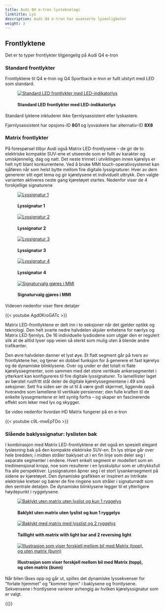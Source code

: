 ```yaml
---
title: Audi Q4 e-tron lysteknologi
linktitle: Lys
description: Audi Q4 e-tron har avanserte lysmuligheter
weight: 3
---
```

<!-- markdownlint-disable MD033 -->
## Frontlyktene

Det er to typer frontlykter tilgjengelig på Audi Q4 e-tron

### Standard frontlykter

Frontlyktene til Q4 e-tron og Q4 Sportback e-tron er fullt utstyrt med LED som standard.

<figure>
    <a href="https://media.electrichasgoneaudi.net/multimedia/models/q4-e-tron/technology/lights/headlightstandard.jpg">
        <img src="https://media.electrichasgoneaudi.net/multimedia/models/q4-e-tron/technology/lights/headlightstandards.jpg" 
        alt="Standard LED frontlykter med LED-indikatorlys" title="Standard LED frontlykter med LED-indikatorlys">
    </a>
    <figcaption><h4>Standard LED frontlykter med LED-indikatorlys</h4></figcaption>
</figure>

Standard lyktene inkluderer ikke fjernlysassistent eller lyskastere.

Fjernlysassistent har opsjons-ID **8G1** og lysvaskere har alternativ-ID **8X8**

### Matrix frontlykter

På forespørsel tilbyr Audi også Matrix LED-frontlysene – de gir de to elektriske kompakte SUV-ene et utseende som er fullt av karakter og umiskjennelig, dag og natt. Det neste trinnet i utviklingen innen kjørelys er helt nytt blant konkurrentene. Ved å bruke MMI touch-operativsystemet kan sjåføren når som helst bytte mellom fire digitale lyssignaturer. Hver av dem genererer sitt eget tema og gir kjørelysene et individuelt uttrykk. Den valgte varianten aktiveres neste gang kjøretøyet startes. Nedenfor viser de 4 forskjellige signaturene

<figure>
    <a href="https://media.electrichasgoneaudi.net/multimedia/models/q4-e-tron/technology/lights/signature1.jpg">
        <img src="https://media.electrichasgoneaudi.net/multimedia/models/q4-e-tron/technology/lights/signature1s.jpg"
        alt="Lyssignatur 1" title="Lyssignatur 1">
    </a>
    <figcaption><h4>Lyssignatur 1</h4></figcaption>
</figure>

<figure>
    <a href="https://media.electrichasgoneaudi.net/multimedia/models/q4-e-tron/technology/lights/signature2.jpg">
        <img src="https://media.electrichasgoneaudi.net/multimedia/models/q4-e-tron/technology/lights/signature2s.jpg"
        alt="Lyssignatur 2" title="Lyssignatur 2">
    </a>
    <figcaption><h4>Lyssignatur 2</h4></figcaption>
</figure>

<figure>
    <a href="https://media.electrichasgoneaudi.net/multimedia/models/q4-e-tron/technology/lights/signature3.jpg">
        <img src="https://media.electrichasgoneaudi.net/multimedia/models/q4-e-tron/technology/lights/signature3s.jpg"
        alt="Lyssignatur 3" title="Lyssignatur 3">
    </a>
    <figcaption><h4>Lyssignatur 3</h4></figcaption>
</figure>

<figure>
    <a href="https://media.electrichasgoneaudi.net/multimedia/models/q4-e-tron/technology/lights/signature4.jpg">
        <img src="https://media.electrichasgoneaudi.net/multimedia/models/q4-e-tron/technology/lights/signature4s.jpg"
        alt="Lyssignatur 4" title="Lyssignatur 4">
    </a>
    <figcaption><h4>Lyssignatur 4</h4></figcaption>
</figure>

<figure>
    <a href="https://media.electrichasgoneaudi.net/multimedia/models/q4-e-tron/technology/lights/signaturemenu.jpg">
        <img src="https://media.electrichasgoneaudi.net/multimedia/models/q4-e-tron/technology/lights/signaturemenus.jpg"
        alt="Signaturvalg gjøres i MMI" title="Signaturvalg gjøres i MMI">
    </a>
    <figcaption><h4>Signaturvalg gjøres i MMI</h4></figcaption>
</figure>

Videoen nedenfor viser flere detaljer

{{< youtube Agd0KroGATc >}}

Matrix LED-frontlyktene er delt inn i to seksjoner når det gjelder optikk og teknologi. Den helt svarte nedre halvdelen skjuler enhetene for nærlys og Matrix LED fjernlys. De 16 individuelle lysdiodene som utgjør den er regulert slik at de alltid lyser opp veien så sterkt som mulig uten å blende andre trafikanter.

Den øvre halvdelen danner et lyst øye. Et flatt segment går på tvers av frontlyktene her, og tjener en dobbel funksjon for å generere et fast kjørelys og de dynamiske blinklysene. Over og under er det totalt ni flate kjørelyssegmenter, som sammen med det store vertikale ankersegmentet i ytterkant kan konfigureres til fire digitale lyssignaturer. To lamelllister laget av børstet rustfritt stål deler de digitale kjørelyssegmentene i 49 små seksjoner. Sett fra siden ser de ut til å være godt skjermet, liggende oppå hverandre som lamellene til vertikale persienner; den fulle kraften til de enkelte lyssegmentene er lett synlig forfra – og skaper en fascinerende effekt som leker med lys og skygger.

Se video nedenfor hvordan HD Matrix fungerer på en e-tron

{{< youtube c9L-mwEpTDo >}}

### Slående baklyssignatur: lyslisten bak

I kombinasjon med Matrix LED-frontlyktene er det også en spesielt elegant lysløsning bak på den kompakte elektriske SUV-en. En lys stripe går over hele bredden; i midten stråler baklyset ut i en fin linje som deler seg i separate segmenter i endene. Hvert enkelt segment er modellert som en tredimensjonal kropp, noe som resulterer i en lysskulptur som er uttrykksfull fra alle perspektiver. Lyssignaturen åpner seg i et stort lysankersegment på sidene av kjøretøyet. Den dynamiske grafikken er inspirert av intrikate elektriske kretser og bærer de fire ringene som stråler i signaturrødt som den sentrale detaljen. De dynamiske blinklysene legger til et ytterligere høydepunkt i ryggelysene.

<figure>
    <a href="https://media.electrichasgoneaudi.net/multimedia/models/q4-e-tron/technology/lights/rearwithoutmatrix.jpg">
        <img src="https://media.electrichasgoneaudi.net/multimedia/models/q4-e-tron/technology/lights/rearwithoutmatrixs.jpg"
        alt="Baklykt uten matrix uten lyslist og kun 1 ryggelys" title="Baklykt uten matrix uten lyslist og kun 1 ryggelys">
    </a>
    <figcaption><h4>Baklykt uten matrix uten lyslist og kun 1 ryggelys</h4></figcaption>
</figure>

<figure>
    <a href="https://media.electrichasgoneaudi.net/multimedia/models/q4-e-tron/technology/lights/rearwithmatrix2.jpg">
        <img src="https://media.electrichasgoneaudi.net/multimedia/models/q4-e-tron/technology/lights/rearwithmatrix2s.jpg"
        alt="Baklykt med matrix med lysslist og 2 ryggelys" title="Baklykt med matrix med lysslist og 2 ryggelys">
    </a>
    <figcaption><h4>Taillight with matrix with light bar and 2 reversing light</h4></figcaption>
</figure>

<figure>
    <a href="https://media.electrichasgoneaudi.net/multimedia/models/q4-e-tron/technology/lights/rearcomparison.jpg">
        <img src="https://media.electrichasgoneaudi.net/multimedia/models/q4-e-tron/technology/lights/rearcomparisons.jpg"
        alt="Illustrasjon som viser forskjell mellom bil med Matrix (topp), og uten matrix (bunn)" title="Illustrasjon som viser forskjell mellom bil med Matrix (topp), og uten matrix (bunn)">
    </a>
    <figcaption><h4>Illustrasjon som viser forskjell mellom bil med Matrix (topp), og uten matrix (bunn)</h4></figcaption>
</figure>

Når bilen låses opp og går ut, spilles det dynamiske lyssekvenser for "forlate hjemmet" og "kommer hjem" i baklysene og frontlysene. Sekvensene i frontlysene varierer avhengig av hvilken kjørelyssignatur som er valgt.

<script src="https://www.audimedia.tv/embed.js" id="amc-video-5582-en"></script>

{{<children description="true" />}}
